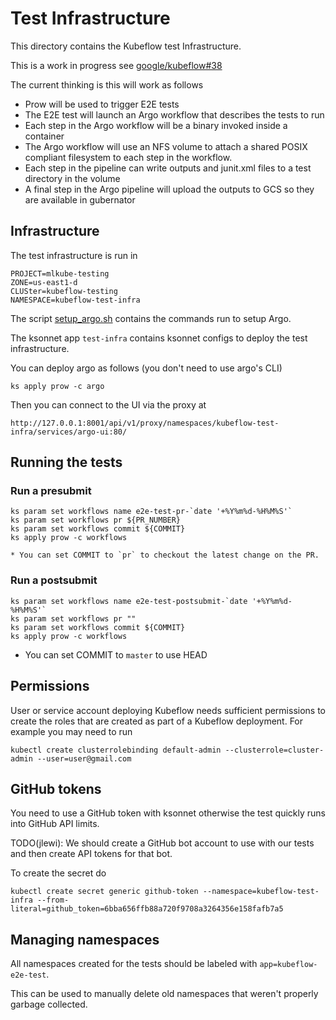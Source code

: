 # Test Infrastructure

This directory contains the Kubeflow test Infrastructure.

This is a work in progress see [google/kubeflow#38](https://github.com/google/kubeflow/issues/38)

The current thinking is this will work as follows

  * Prow will be used to trigger E2E tests
  * The E2E test will launch an Argo workflow that describes the tests to run
  * Each step in the Argo workflow will be a binary invoked inside a container
  * The Argo workflow will use an NFS volume to attach a shared POSIX compliant filesystem to each step in the 
    workflow.
  * Each step in the pipeline can write outputs and junit.xml files to a test directory in the volume
  * A final step in the Argo pipeline will upload the outputs to GCS so they are available in gubernator

## Infrastructure

The test infrastructure is run in

```
PROJECT=mlkube-testing
ZONE=us-east1-d
CLUSter=kubeflow-testing
NAMESPACE=kubeflow-test-infra
```

The script [setup_argo.sh](setup_argo.sh) contains the commands run to setup Argo.

The ksonnet app `test-infra` contains ksonnet configs to deploy the test infrastructure.

You can deploy argo as follows (you don't need to use argo's CLI)

```
ks apply prow -c argo
```  

 Then you can connect to the UI via the proxy at

 ```
 http://127.0.0.1:8001/api/v1/proxy/namespaces/kubeflow-test-infra/services/argo-ui:80/
 ```

## Running the tests

### Run a presubmit

```
ks param set workflows name e2e-test-pr-`date '+%Y%m%d-%H%M%S'`
ks param set workflows pr ${PR_NUMBER}
ks param set workflows commit ${COMMIT}
ks apply prow -c workflows
```
	* You can set COMMIT to `pr` to checkout the latest change on the PR.

### Run a postsubmit

```
ks param set workflows name e2e-test-postsubmit-`date '+%Y%m%d-%H%M%S'`
ks param set workflows pr ""
ks param set workflows commit ${COMMIT}
ks apply prow -c workflows
```
  * You can set COMMIT to `master` to use HEAD

## Permissions

User or service account deploying Kubeflow needs sufficient permissions to create the roles that are created as part of a Kubeflow deployment. For example you may need to run

```
kubectl create clusterrolebinding default-admin --clusterrole=cluster-admin --user=user@gmail.com
```

## GitHub tokens

You need to use a GitHub token with ksonnet otherwise the test quickly runs into GitHub API limits.

TODO(jlewi): We should create a GitHub bot account to use with our tests and then create API tokens for that bot.

To create the secret do
```
kubectl create secret generic github-token --namespace=kubeflow-test-infra --from-literal=github_token=6bba656ffb88a720f9708a3264356e158fafb7a5
```
## Managing namespaces

All namespaces created for the tests should be labeled with `app=kubeflow-e2e-test`.

This can be used to manually delete old namespaces that weren't properly garbage collected.
